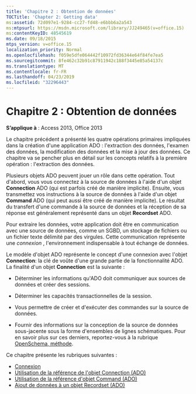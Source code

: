 ```yaml
---
title: 'Chapitre 2 : Obtention de données'
TOCTitle: 'Chapter 2: Getting data'
ms:assetid: 72d097e1-9284-cc27-fd48-e6bbb6a2a543
ms:mtpsurl: https://msdn.microsoft.com/library/JJ249465(v=office.15)
ms:contentKeyID: 48545619
ms.date: 09/18/2015
mtps_version: v=office.15
localization_priority: Normal
ms.openlocfilehash: f059e5dfe064442f10972fd36344e64f84fe7ea5
ms.sourcegitcommit: 8fe462c32b91c87911942c188f3445e85a54137c
ms.translationtype: MT
ms.contentlocale: fr-FR
ms.lasthandoff: 04/23/2019
ms.locfileid: "32296443"
---
```

# <a name="chapter-2-getting-data"></a>Chapitre 2 : Obtention de données

**S’applique à** : Access 2013, Office 2013

Le chapitre précédent a présenté les quatre opérations primaires impliquées dans la création d'une application ADO : l'extraction des données, l'examen des données, la modification des données et la mise à jour des données. Ce chapitre va se pencher plus en détail sur les concepts relatifs à la première opération : l'extraction des données.

Plusieurs objets ADO peuvent jouer un rôle dans cette opération. Tout d'abord, vous vous connectez à la source de données à l'aide d'un objet **Connection** ADO (qui est parfois créé de manière implicite). Ensuite, vous transmettez vos instructions à la source de données à l'aide d'un objet **Command** ADO (qui peut aussi être créé de manière implicite). Le résultat du transfert d'une commande à la source de données et la réception de sa réponse est généralement représenté dans un objet **Recordset** ADO.

Pour extraire les données, votre application doit être en communication avec une source de données, comme un SGBD, un stockage de fichiers ou un fichier texte délimité par des virgules. Cette communication représente une *connexion* , l'environnement indispensable à tout échange de données.

Le modèle d'objet ADO représente le concept d'une connexion avec l'objet **Connection**: la clé de voûte d'une grande partie de la fonctionnalité ADO. La finalité d'un objet **Connection** est la suivante :

- Déterminer les informations qu'ADO doit communiquer aux sources de données et créer des sessions.

- Déterminer les capacités transactionnelles de la session.

- Vous permettre de créer et d'exécuter des commandes sur la source de données.

- Fournir des informations sur la conception de la source de données sous-jacente sous la forme d'ensembles de lignes schématiques. Pour en savoir plus sur ces derniers, reportez-vous à la rubrique [OpenSchema, méthode](openschema-method-ado.md).

Ce chapitre présente les rubriques suivantes :

- [Connexion](making-a-connection.md)
- [Utilisation de la référence de l'objet Connection (ADO)](using-the-connection-object-access.md)
- [Utilisation de la référence d'objet Command (ADO)](using-the-command-object-access.md)
- [Ajout de données à un objet Recordset (ADO)](adding-data-to-a-recordset.md)
